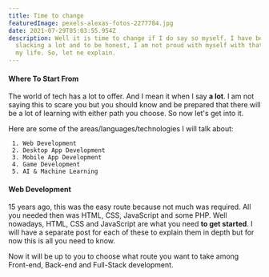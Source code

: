 ```yaml
---
title: Time to change
featuredImage: pexels-alexas-fotos-2277784.jpg
date: 2021-07-29T05:03:55.954Z
description: Well it is time to change if I do say so myself. I have been
  slacking a lot and to be honest, I am not proud with myself with that part of
  my life. So, let ne explain.
---
```

#### Where To Start From

The world of tech has a lot to offer. And I mean it when I say **a lot**. I am not saying this to scare you but you should know and be prepared that there will be a lot of learning with either path you choose. So now let's get into it.

Here are some of the areas/languages/technologies I will talk about:

```
 1. Web Development
 2. Desktop App Development
 3. Mobile App Development
 4. Game Development
 5. AI & Machine Learning
```

#### Web Development

15 years ago, this was the easy route because not much was required. All you needed then was HTML, CSS, JavaScript and some PHP. Well nowadays, HTML, CSS and JavaScript are what you need **to get started**. I will have a separate post for each of these to explain them in depth but for now this is all you need to know.

Now it will be up to you to choose what route you want to take among Front-end, Back-end and Full-Stack development.
